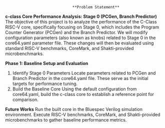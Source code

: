 
                                  **Problem Statement**
**c-class Core Performance Analysis: Stage 0 (PCGen, Branch Predictor)**
       The objective of this project is to analyze the performance of the C-Class RISC-V core, specifically focusing on Stage 0, which includes the Program Counter Generator (PCGen) and the Branch Predictor.
We will modify configuration parameters (also known as knobs) related to Stage 0 in the core64.yaml parameter file. These changes will then be evaluated using standard RISC-V benchmarks, CoreMark, and Shakti-provided microbenchmarks.

**Phase 1: Baseline Setup and Evaluation**
1. Identify Stage 0 Parameters
   Locate parameters related to PCGen and Branch Predictor in the core64.yaml file. These serve as the initial targets for performance tuning.
2. Build the Baseline Core
   Using the default configuration from core64.yaml, build the c-class core to establish a reference point for comparison.
   
**Future Works**
   Run the built core in the Bluespec Verilog simulation environment. Execute RISC-V benchmarks, CoreMark, and Shakti-provided microbenchmarks to gather baseline performance metrics.

